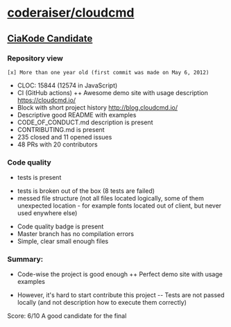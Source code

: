 # [coderaiser/cloudcmd](https://github.com/coderaiser/cloudcmd)

## [CiaKode Candidate](https://github.com/yegor256/blog/blob/master/_posts/2019/nov/2019-11-03-award-2020.md)

### Repository view
    [x] More than one year old (first commit was made on May 6, 2012)
+ CLOC: 15844 (12574 in JavaScript)
+ CI (GitHub actions)
++ Awesome demo site with usage description https://cloudcmd.io/
+ Block with short project history http://blog.cloudcmd.io/
+ Descriptive good README with examples
+ CODE_OF_CONDUCT.md description is present
+ CONTRIBUTING.md is present
+ 235 closed and 11 opened issues
+ 48 PRs with 20 contributors

### Code quality
+ tests is present
- tests is broken out of the box (8 tests are failed)
- messed file structure (not all files located logically, some of them unexpected location - for example fonts located out of client, but never used enywhere else)
+ Code quality badge is present
+ Master branch has no compilation errors
+ Simple, clear small enough files

### Summary:
+ Code-wise the project is good enough
++ Perfect demo site with usage examples
- However, it's hard to start contribute this project
-- Tests are not passed locally (and not description how to execute them correctly)

Score: 6/10
A good candidate for the final
